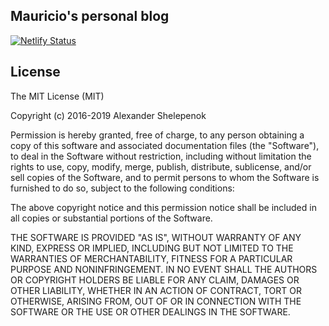 ## Mauricio's personal blog

[![Netlify Status](https://api.netlify.com/api/v1/badges/ea05b2e0-e3f2-4742-b529-42e493e598af/deploy-status)](https://app.netlify.com/sites/modest-hawking-ad93d6/deploys)

## License
The MIT License (MIT)

Copyright (c) 2016-2019 Alexander Shelepenok

Permission is hereby granted, free of charge, to any person obtaining a copy
of this software and associated documentation files (the "Software"), to deal
in the Software without restriction, including without limitation the rights
to use, copy, modify, merge, publish, distribute, sublicense, and/or sell
copies of the Software, and to permit persons to whom the Software is
furnished to do so, subject to the following conditions:

The above copyright notice and this permission notice shall be included in all
copies or substantial portions of the Software.

THE SOFTWARE IS PROVIDED "AS IS", WITHOUT WARRANTY OF ANY KIND, EXPRESS OR
IMPLIED, INCLUDING BUT NOT LIMITED TO THE WARRANTIES OF MERCHANTABILITY,
FITNESS FOR A PARTICULAR PURPOSE AND NONINFRINGEMENT. IN NO EVENT SHALL THE
AUTHORS OR COPYRIGHT HOLDERS BE LIABLE FOR ANY CLAIM, DAMAGES OR OTHER
LIABILITY, WHETHER IN AN ACTION OF CONTRACT, TORT OR OTHERWISE, ARISING FROM,
OUT OF OR IN CONNECTION WITH THE SOFTWARE OR THE USE OR OTHER DEALINGS IN THE
SOFTWARE.
